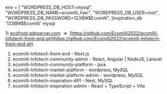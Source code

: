
env = [
    "WORDPRESS_DB_HOST=mysql",
    "WORDPRESS_DB_NAME=ecomilli_hwc",
    "WORDPRESS_DB_USER=root",
    "WORDPRESS_DB_PASSWORD=123@#$Ecomilli",
  ]inspiration_db
'123@#$Ecomilli'
mysql



1) [ecofront.gdnserver.com](https://ecofront.gdnserver.com/)  =>  [https://github.com/Ecomilli2022/ecomilli-Infotech-front-end.git](https://github.com/Ecomilli2022/ecomilli-Infotech-front-end.git)



1)  ecomilli-Infotech-front-end - Next.js
2) ecomilli-Infotech-community-admin - React, Angular | NodeJS, Laravel
3) ecomilli-Infotech-community-platform -  java
4) ecomilli-Infotech-market-platform - wordpress, MySQL
5) ecomilli-Infotech-market-platform-admin -  wordpress, MySQL
6) ecomilli-Infotech-inspiration-API - Nest, MySQL
7) ecomilli-Infotech-inspiration-admin - React + TypeScript + Vite